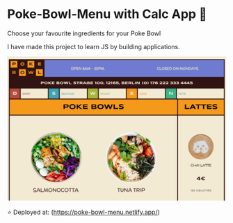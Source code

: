 # Poke-Bowl-Menu with Calc App 🥗

Choose your favourite ingredients for your Poke Bowl

I have made this project to learn JS by building applications.

![Poke](https://github.com/OlaCharn/js-poke-bowl-menu/blob/main/screenshot.png?raw=true)



⭐ Deployed at: (<https://poke-bowl-menu.netlify.app/>)
